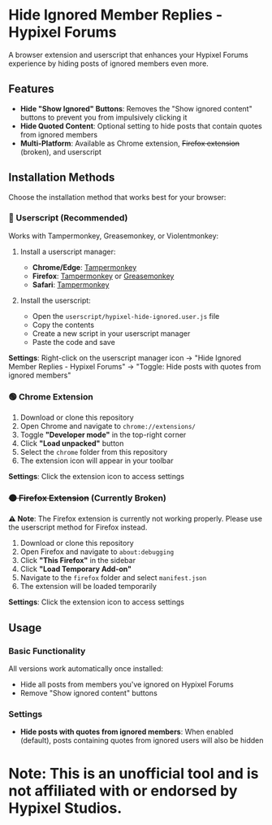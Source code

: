 # Hide Ignored Member Replies - Hypixel Forums

A browser extension and userscript that enhances your Hypixel Forums experience by hiding posts of ignored members even more.

## Features

- **Hide "Show Ignored" Buttons**: Removes the "Show ignored content" buttons to prevent you from impulsively clicking it
- **Hide Quoted Content**: Optional setting to hide posts that contain quotes from ignored members
- **Multi-Platform**: Available as Chrome extension, ~~Firefox extension~~ (broken), and userscript

## Installation Methods

Choose the installation method that works best for your browser:

### 🔵 Userscript (Recommended)

Works with Tampermonkey, Greasemonkey, or Violentmonkey:

1. Install a userscript manager:
   - **Chrome/Edge**: [Tampermonkey](https://chrome.google.com/webstore/detail/tampermonkey/dhdgffkkebhmkfjojejmpbldmpobfkfo)
   - **Firefox**: [Tampermonkey](https://addons.mozilla.org/en-US/firefox/addon/tampermonkey/) or [Greasemonkey](https://addons.mozilla.org/en-US/firefox/addon/greasemonkey/)
   - **Safari**: [Tampermonkey](https://apps.apple.com/us/app/tampermonkey/id1482490089)

2. Install the userscript:
   - Open the `userscript/hypixel-hide-ignored.user.js` file
   - Copy the contents
   - Create a new script in your userscript manager
   - Paste the code and save

**Settings**: Right-click on the userscript manager icon → "Hide Ignored Member Replies - Hypixel Forums" → "Toggle: Hide posts with quotes from ignored members"

### 🟢 Chrome Extension

1. Download or clone this repository
2. Open Chrome and navigate to `chrome://extensions/`
3. Toggle **"Developer mode"** in the top-right corner
4. Click **"Load unpacked"** button
5. Select the `chrome` folder from this repository
6. The extension icon will appear in your toolbar

**Settings**: Click the extension icon to access settings

### ~~🟠 Firefox Extension~~ (Currently Broken)

**⚠️ Note**: The Firefox extension is currently not working properly. Please use the userscript method for Firefox instead.

1. Download or clone this repository
2. Open Firefox and navigate to `about:debugging`
3. Click **"This Firefox"** in the sidebar
4. Click **"Load Temporary Add-on"**
5. Navigate to the `firefox` folder and select `manifest.json`
6. The extension will be loaded temporarily

**Settings**: Click the extension icon to access settings

## Usage

### Basic Functionality
All versions work automatically once installed:
- Hide all posts from members you've ignored on Hypixel Forums
- Remove "Show ignored content" buttons

### Settings
- **Hide posts with quotes from ignored members**: When enabled (default), posts containing quotes from ignored users will also be hidden

# Note: This is an unofficial tool and is not affiliated with or endorsed by Hypixel Studios.
